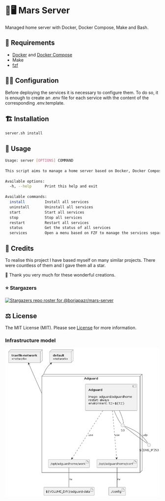 # 🏡🖥️ Mars Server

Managed home server with Docker, Docker Compose, Make and Bash.

## 🧩 Requirements

- [Docker](https://docs.docker.com/get-docker/) and [Docker Compose](https://docs.docker.com/compose/install/)
- Make
- [fzf](https://github.com/junegunn/fzf)

## 🧑‍🍳 Configuration

Before deploying the services it is necessary to configure them. To do so, it is enough to create an .env file for each service with the content of the corresponding .env.template.

## 🏗️ Installation

```bash
server.sh install
```

## 🧙 Usage

```bash
Usage: server [OPTIONS] COMMAND

This script aims to manage a home server based on Docker, Docker Compose, Make and Bash.

Available options:
  -h, --help      Print this help and exit

Available commands:
  install         Install all services
  uninstall       Uninstall all services
  start           Start all services
  stop            Stop all services
  restart         Restart all services
  status          Get the status of all services
  services        Open a menu based on FZF to manage the services separately
```

## 🎯 Credits

To realise this project I have based myself on many similar projects. There were countless of them and I gave them all a star.

🙏 Thank you very much for these wonderful creations.

### ⭐ Stargazers

[![Stargazers repo roster for @borjapazr/mars-server](https://reporoster.com/stars/borjapazr/mars-server)](https://github.com/borjapazr/mars-server/stargazers)

## ⚖️ License

The MIT License (MIT). Please see [License](LICENSE) for more information.


### Infrastructure model

![Infrastructure model](.infragenie/infrastructure_model.png)